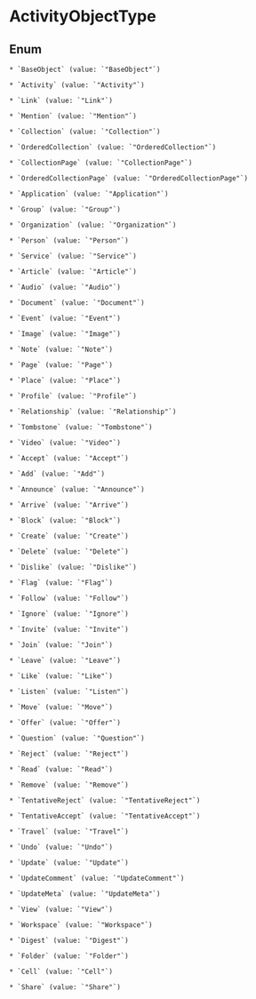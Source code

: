 
# ActivityObjectType

## Enum


    * `BaseObject` (value: `"BaseObject"`)

    * `Activity` (value: `"Activity"`)

    * `Link` (value: `"Link"`)

    * `Mention` (value: `"Mention"`)

    * `Collection` (value: `"Collection"`)

    * `OrderedCollection` (value: `"OrderedCollection"`)

    * `CollectionPage` (value: `"CollectionPage"`)

    * `OrderedCollectionPage` (value: `"OrderedCollectionPage"`)

    * `Application` (value: `"Application"`)

    * `Group` (value: `"Group"`)

    * `Organization` (value: `"Organization"`)

    * `Person` (value: `"Person"`)

    * `Service` (value: `"Service"`)

    * `Article` (value: `"Article"`)

    * `Audio` (value: `"Audio"`)

    * `Document` (value: `"Document"`)

    * `Event` (value: `"Event"`)

    * `Image` (value: `"Image"`)

    * `Note` (value: `"Note"`)

    * `Page` (value: `"Page"`)

    * `Place` (value: `"Place"`)

    * `Profile` (value: `"Profile"`)

    * `Relationship` (value: `"Relationship"`)

    * `Tombstone` (value: `"Tombstone"`)

    * `Video` (value: `"Video"`)

    * `Accept` (value: `"Accept"`)

    * `Add` (value: `"Add"`)

    * `Announce` (value: `"Announce"`)

    * `Arrive` (value: `"Arrive"`)

    * `Block` (value: `"Block"`)

    * `Create` (value: `"Create"`)

    * `Delete` (value: `"Delete"`)

    * `Dislike` (value: `"Dislike"`)

    * `Flag` (value: `"Flag"`)

    * `Follow` (value: `"Follow"`)

    * `Ignore` (value: `"Ignore"`)

    * `Invite` (value: `"Invite"`)

    * `Join` (value: `"Join"`)

    * `Leave` (value: `"Leave"`)

    * `Like` (value: `"Like"`)

    * `Listen` (value: `"Listen"`)

    * `Move` (value: `"Move"`)

    * `Offer` (value: `"Offer"`)

    * `Question` (value: `"Question"`)

    * `Reject` (value: `"Reject"`)

    * `Read` (value: `"Read"`)

    * `Remove` (value: `"Remove"`)

    * `TentativeReject` (value: `"TentativeReject"`)

    * `TentativeAccept` (value: `"TentativeAccept"`)

    * `Travel` (value: `"Travel"`)

    * `Undo` (value: `"Undo"`)

    * `Update` (value: `"Update"`)

    * `UpdateComment` (value: `"UpdateComment"`)

    * `UpdateMeta` (value: `"UpdateMeta"`)

    * `View` (value: `"View"`)

    * `Workspace` (value: `"Workspace"`)

    * `Digest` (value: `"Digest"`)

    * `Folder` (value: `"Folder"`)

    * `Cell` (value: `"Cell"`)

    * `Share` (value: `"Share"`)



